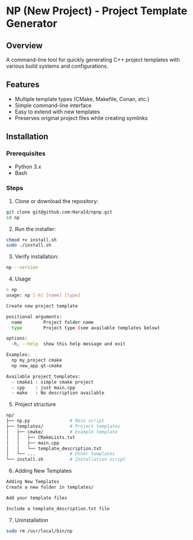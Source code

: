# NP (New Project) - Project Template Generator

## Overview
A command-line tool for quickly generating C++ project templates with various build systems and configurations.

## Features
- Multiple template types (CMake, Makefile, Conan, etc.)
- Simple command-line interface
- Easy to extend with new templates
- Preserves original project files while creating symlinks

## Installation

### Prerequisites
- Python 3.x
- Bash

### Steps
1. Clone or download the repository:
```bash
git clone git@github.com:HaraId/npnp.git
cd np
```

2. Run the installer:

```bash
chmod +x install.sh
sudo ./install.sh
```

3. Verify installation:

```bash
np --version
```

4. Usage

```bash
> np
usage: np [-h] [name] [type]

Create new project template

positional arguments:
  name        Project folder name
  type        Project type (see available templates below)

options:
  -h, --help  show this help message and exit

Examples:
  np my_project cmake
  np new_app qt-cmake

Available project templates:
  - cmake1 : simple cmake project
  - cpp    : just main.cpp
  - make   : No description available
```

5. Project structure

```bash
np/
├── np.py               # Main script
├── templates/          # Project templates
│   ├── cmake/          # Example template
│   │   ├── CMakeLists.txt
│   │   ├── main.cpp
│   │   └── template_description.txt
│   └── ...             # Other templates
└── install.sh          # Installation script
```

6. Adding New Templates

```bash
Adding New Templates
Create a new folder in templates/

Add your template files

Include a template_description.txt file
```

7. Uninstallation

```bash
sudo rm /usr/local/bin/np
```